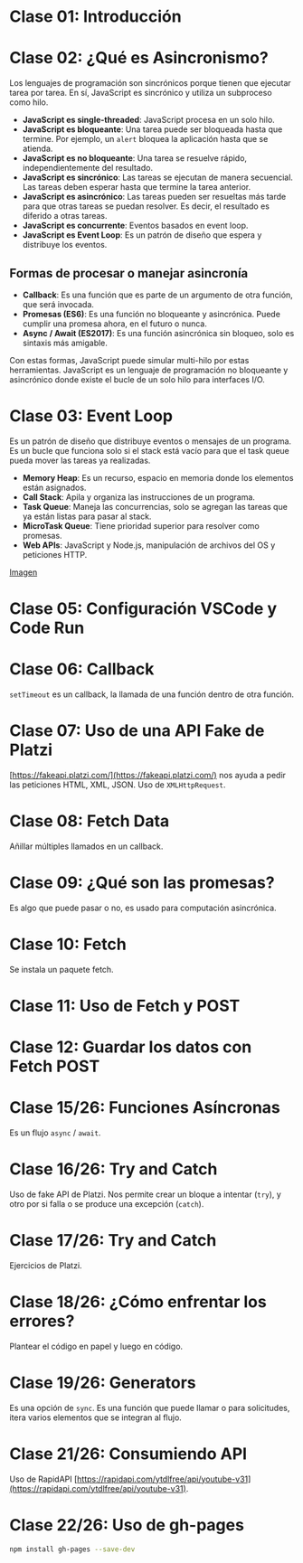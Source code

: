 # Clase 01: Introducción

# Clase 02: ¿Qué es Asincronismo?

Los lenguajes de programación son sincrónicos porque tienen que ejecutar tarea por tarea. En sí, JavaScript es sincrónico y utiliza un subproceso como hilo.

-   **JavaScript es single-threaded**: JavaScript procesa en un solo hilo.
-   **JavaScript es bloqueante**: Una tarea puede ser bloqueada hasta que termine. Por ejemplo, un `alert` bloquea la aplicación hasta que se atienda.
-   **JavaScript es no bloqueante**: Una tarea se resuelve rápido, independientemente del resultado.
-   **JavaScript es sincrónico**: Las tareas se ejecutan de manera secuencial. Las tareas deben esperar hasta que termine la tarea anterior.
-   **JavaScript es asincrónico**: Las tareas pueden ser resueltas más tarde para que otras tareas se puedan resolver. Es decir, el resultado es diferido a otras tareas.
-   **JavaScript es concurrente**: Eventos basados en event loop.
-   **JavaScript es Event Loop**: Es un patrón de diseño que espera y distribuye los eventos.

## Formas de procesar o manejar asincronía

-   **Callback**: Es una función que es parte de un argumento de otra función, que será invocada.
-   **Promesas (ES6)**: Es una función no bloqueante y asincrónica. Puede cumplir una promesa ahora, en el futuro o nunca.
-   **Async / Await (ES2017)**: Es una función asincrónica sin bloqueo, solo es sintaxis más amigable.

Con estas formas, JavaScript puede simular multi-hilo por estas herramientas. JavaScript es un lenguaje de programación no bloqueante y asincrónico donde existe el bucle de un solo hilo para interfaces I/O.

# Clase 03: Event Loop

Es un patrón de diseño que distribuye eventos o mensajes de un programa. Es un bucle que funciona solo si el stack está vacío para que el task queue pueda mover las tareas ya realizadas.

-   **Memory Heap**: Es un recurso, espacio en memoria donde los elementos están asignados.
-   **Call Stack**: Apila y organiza las instrucciones de un programa.
-   **Task Queue**: Maneja las concurrencias, solo se agregan las tareas que ya están listas para pasar al stack.
-   **MicroTask Queue**: Tiene prioridad superior para resolver como promesas.
-   **Web APIs**: JavaScript y Node.js, manipulación de archivos del OS y peticiones HTTP.

[Imagen](http://latentflip.com/loupe/?code=JC5vbignYnV0dG9uJywgJ2NsaWNrJywgZnVuY3Rpb24gb25DbGljaygpIHsKICAgIHNldFRpbWVvdXQoZnVuY3Rpb24gdGltZXIoKSB7CiAgICAgICAgY29uc29sZS5sb2coJ1lvdSBjbGlja2VkIHRoZSBidXR0b24hJyk7ICAgIAogICAgfSwgMjAwMCk7Cn0pOwoKY29uc29sZS5sb2coIkhpISIpOwoKc2V0VGltZW91dChmdW5jdGlvbiB0aW1lb3V0KCkgewogICAgY29uc29sZS5sb2coIkNsaWNrIHRoZSBidXR0b24hIik7Cn0sIDUwMDApOwoKY29uc29sZS5sb2coIldlbGNvbWUgdG8gbG91cGUuIik7!!!PGJ1dHRvbj5DbGljayBtZSE8L2J1dHRvbj4%3D)

# Clase 05: Configuración VSCode y Code Run

# Clase 06: Callback

`setTimeout` es un callback, la llamada de una función dentro de otra función.

# Clase 07: Uso de una API Fake de Platzi

[https://fakeapi.platzi.com/](https://fakeapi.platzi.com/) nos ayuda a pedir las peticiones HTML, XML, JSON. Uso de `XMLHttpRequest`.

# Clase 08: Fetch Data

Añillar múltiples llamados en un callback.

# Clase 09: ¿Qué son las promesas?

Es algo que puede pasar o no, es usado para computación asincrónica.

# Clase 10: Fetch

Se instala un paquete fetch.

# Clase 11: Uso de Fetch y POST

# Clase 12: Guardar los datos con Fetch POST

# Clase 15/26: Funciones Asíncronas

Es un flujo `async` / `await`.

# Clase 16/26: Try and Catch

Uso de fake API de Platzi. Nos permite crear un bloque a intentar (`try`), y otro por si falla o se produce una excepción (`catch`).

# Clase 17/26: Try and Catch

Ejercicios de Platzi.

# Clase 18/26: ¿Cómo enfrentar los errores?

Plantear el código en papel y luego en código.

# Clase 19/26: Generators

Es una opción de `sync`. Es una función que puede llamar o para solicitudes, itera varios elementos que se integran al flujo.

# Clase 21/26: Consumiendo API

Uso de RapidAPI [https://rapidapi.com/ytdlfree/api/youtube-v31](https://rapidapi.com/ytdlfree/api/youtube-v31).

# Clase 22/26: Uso de gh-pages

```bash
npm install gh-pages --save-dev
```
